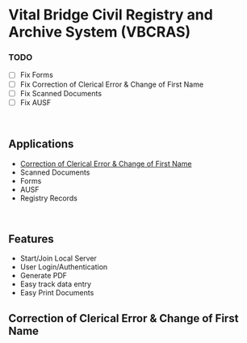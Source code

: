 #  Vital Bridge Civil Registry and Archive System (VBCRAS)



### TODO
- [ ] Fix Forms
- [ ] Fix Correction of Clerical Error & Change of First Name
- [ ] Fix Scanned Documents
- [ ] Fix AUSF

<br />


## Applications

- [Correction of Clerical Error & Change of First Name](#correction-of-clerical-error-&-change-of-first-name)
- Scanned Documents
- Forms
- AUSF
- Registry Records

<br />


## Features

- Start/Join Local Server
- User Login/Authentication
- Generate PDF 
- Easy track data entry
- Easy Print Documents

## Correction of Clerical Error & Change of First Name

